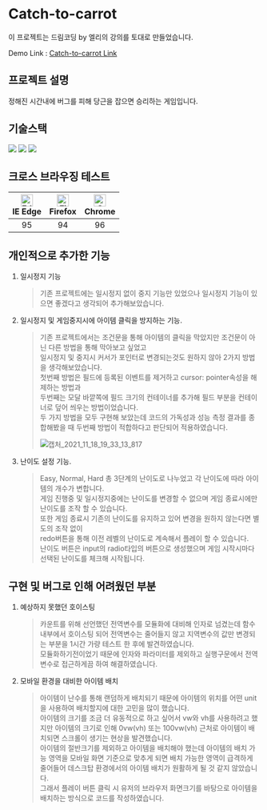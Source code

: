 # Catch-to-carrot

이 프로젝트는 드림코딩 by 엘리의 강의를 토대로 만들었습니다.

Demo Link : [Catch-to-carrot Link](https://crud0626.github.io/Catch-to-carrot/)

## 프로젝트 설명

정해진 시간내에 버그를 피해 당근을 잡으면 승리하는 게임입니다.

## 기술스택

<img src="https://img.shields.io/badge/HTML-E34F26?style=flat-square&logo=HTML5&logoColor=white"/> <img src="https://img.shields.io/badge/CSS-1572B6?style=flat-square&logo=CSS3&logoColor=white"/> <img src="https://img.shields.io/badge/JavaScript-F7DF1E?style=flat-square&logo=JavaScript&logoColor=white"/>

## 크로스 브라우징 테스트

| [<img src="https://raw.githubusercontent.com/alrra/browser-logos/master/src/edge/edge_48x48.png" alt="Edge" width="24px" height="24px" />](http://godban.github.io/browsers-support-badges/)<br/>IE Edge | [<img src="https://raw.githubusercontent.com/alrra/browser-logos/master/src/firefox/firefox_48x48.png" alt="Firefox" width="24px" height="24px" />](http://godban.github.io/browsers-support-badges/)<br/>Firefox | [<img src="https://raw.githubusercontent.com/alrra/browser-logos/master/src/chrome/chrome_48x48.png" alt="Chrome" width="24px" height="24px" />](http://godban.github.io/browsers-support-badges/)<br/>Chrome |
| :------------------------------------------------------------------------------------------------------------------------------------------------------------------------------------------------------: | :---------------------------------------------------------------------------------------------------------------------------------------------------------------------------------------------------------------: | :-----------------------------------------------------------------------------------------------------------------------------------------------------------------------------------------------------------: |
|                                                                                                    95                                                                                                    |                                                                                                        94                                                                                                         |                                                                                                      96                                                                                                       |

## 개인적으로 추가한 기능

1. 일시정지 기능
   > 기존 프로젝트에는 일시정지 없이 중지 기능만 있었으나 일시정지 기능이 있으면 좋겠다고 생각되어 추가해보았습니다.
2. 일시정지 및 게임중지시에 아이템 클릭을 방지하는 기능.
   > 기존 프로젝트에서는 조건문을 통해 아이템의 클릭을 막았지만 조건문이 아닌 다른 방법을 통해 막아보고 싶었고</br> 일시정지 및 중지시 커서가 포인터로 변경되는것도 원하지 않아 2가지 방법을 생각해보았습니다.</br>
   > 첫번째 방법은 필드에 등록된 이벤트를 제거하고 cursor: pointer속성을 해제하는 방법과</br>
   > 두번째는 모달 바깥쪽에 필드 크기의 컨테이너를 추가해 필드 부분을 컨테이너로 덮어 씌우는 방법이었습니다.</br>
   > 두 가지 방법을 모두 구현해 보았는데 코드의 가독성과 성능 측정 결과를 종합해봤을 때 두번째 방법이 적합하다고 판단되어 적용하였습니다.
   >
   > ![캡처_2021_11_18_19_33_13_817](https://user-images.githubusercontent.com/72868495/142399261-e3edb861-328b-42dc-9b69-a3abcac3e522.png)
3. 난이도 설정 기능.
   > Easy, Normal, Hard 총 3단계의 난이도로 나누었고 각 난이도에 따라 아이템의 개수가 변합니다.</br>
   > 게임 진행중 및 일시정지중에는 난이도를 변경할 수 없으며 게임 종료시에만 난이도를 조작 할 수 있습니다.</br> 또한 게임 종료시 기존의 난이도를 유지하고 있어 변경을 원하지 않는다면 별도의 조작 없이</br> redo버튼을 통해 이전 레벨의 난이도로 계속해서 플레이 할 수 있습니다.</br>
   > 난이도 버튼은 input의 radio타입의 버튼으로 생성했으며 게임 시작시마다 선택된 난이도를 체크해 시작됩니다.

## 구현 및 버그로 인해 어려웠던 부분

1. 예상하지 못했던 호이스팅
   > 카운트를 위해 선언했던 전역변수를 모듈화에 대비해 인자로 넘겼는데 함수 내부에서 호이스팅 되어 전역변수는 줄어들지 않고 지역변수의 값만 변경되는 부분을 1시간 가량 테스트 한 후에 발견하였습니다.</br>
   > 모듈화하기전이었기 때문에 인자와 파라미터를 제외하고 실행구문에서 전역변수로 접근하게끔 하여 해결하였습니다.
2. 모바일 환경을 대비한 아이템 배치
   > 아이템이 난수를 통해 랜덤하게 배치되기 때문에 아이템의 위치를 어떤 unit을 사용하여 배치할지에 대한 고민을 많이 했습니다.</br>
   > 아이템의 크기를 조금 더 유동적으로 하고 싶어서 vw와 vh를 사용하려고 했지만 아이템의 크기로 인해 0vw(vh) 또는 100vw(vh) 근처로 아이템이 배치되면 스크롤이 생기는 현상을 발견했습니다.</br>
   > 아이템의 절반크기를 제외하고 아이템을 배치해야 했는데 아이템의 배치 가능 영역을 모바일 화면 기준으로 맞추게 되면 배치 가능한 영역이 급격하게 줄어들어 데스크탑 환경에서의 아이템 배치가 원활하게 될 것 같지 않았습니다.
   > </br> 그래서 플레이 버튼 클릭 시 유저의 브라우저 화면크기를 바탕으로 아이템을 배치하는 방식으로 코드를 작성하였습니다.</br>
